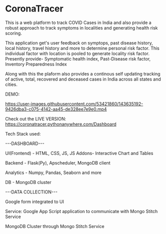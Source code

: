 # CoronaTracer
This is a web platform to track COVID Cases in India and also provide a robust approach to track symptoms in localities and generating health risk scoring.

This application get's user feedback on symptops, past disease history, local history, travel history and more to determine personal risk factor.
This individual factor with location is pooled to generate locality risk factor.
Presently provide- Symptomatic health index, Past-Disease risk factor, Inventory Preparedness Index

Along with this the plaform also provides a continous self updating tracking of active, total, recovered and deceased cases in India across all states and cities.

DEMO:

https://user-images.githubusercontent.com/53421860/143635192-9426dba3-c075-4142-aa45-de328ee7e9e0.mp4

Check out the LIVE VERSION:
https://coronatracer.pythonanywhere.com/Dashboard

Tech Stack used:

---DASHBOARD---

UI(Frontend) - HTML, CSS, JS, JS Addons- Interactive Chart and Tables

Backend - Flask(Py), Apscheduler, MongoDB client

Analytics -  Numpy, Pandas, Seaborn and more

DB - MongoDB cluster

---DATA COLLECTION---

Google form integrated to UI

Service: Google App Script application to communicate with Mongo Stitch Service

MongoDB Cluster through Mongo Stitch Service


